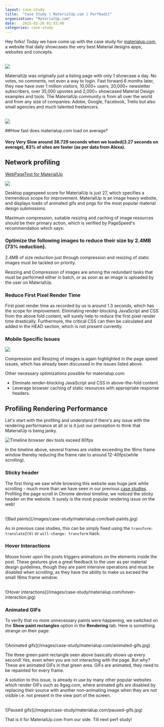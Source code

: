 ```yaml
---
layout: case-study
title:  "Case Study | MaterialUp.com | PerfAudit"
organization: "MaterialUp.com"
date:   2015-02-26 01:55:40
categories: case-study
---
```


Hey folks! Today we have come up with the case study for <a href="http://www.materialup.com/" target="_blank">materialup.com</a>, a website that daily showcases the very best Material designs apps, websites and concepts.

<br><img class="center" src="/images/case-study/materialup.com/homepage.jpg"><br>

MaterialUp was originally just a listing page with only 1 showcase a day. No votes, no comments, not even a way to login. Fast forward 6 months later, they new have over 1 million visitors, 10,000+ users, 20,000+ newsletter subscribers, over 35,000 upvotes and 2,000+ showcased Material Design examples and tools. The MaterialUp community is from all over the world and from any size of companies: Adobe, Google, Facebook, Trello but also small agencies and much talented freelancers.

<br><a href="http://www.alexa.com/siteinfo/materialup.com" target="_blank" title="MaterialUp Alexa Rank"><img src="/images/case-study/materialup.com/alexa-ranking.png"></a>

##How fast does materialup.com load on average?

#### Very Very Slow around 38.729 seconds when we loaded(3.27 seconds on average), 83% of sites are faster (as per data from Alexa).

## Network profiling

<a href="http://www.webpagetest.org/result/150729_3F_110E/">WebPageTest for MaterialUp</a>

<a href="https://developers.google.com/speed/pagespeed/insights/?url=www.materialup.com&tab=mobile" target="_blank" title="MaterialUp desktop improvements"><img src="/images/case-study/materialup.com/pagespeed-score-desktop.png"></a>

Desktop pagespeed score for MaterialUp is just 27, which specifies a tremendous scope for improvement. MaterialUp is an image heavy website, and displays loads of animated gifs and pngs for the most popular material design submissions.

Maximum compression, suitable resizing and caching of image resources should be their primary action, which is verified by PageSpeed's recommendation which says:

### Optimize the following images to reduce their size by 2.4MB (73% reduction).

2.4MB of size reduction just through compression and resizing of static images must be tackled on priority.

Resizing and Compression of images are among the redundant tasks that must be performed either in batch, or as soon as an image is uploaded by the user on MaterialUp.

### Reduce First Pixel Render Time

First pixel render time as recorded by us is around 1.3 seconds, which has the scope for improvement. Eliminating render-blocking JavaScript and CSS from the above fold content, will surely help to reduce the first pixel render time drastically. Furthermore, the critical CSS can then be calculated and added in the HEAD section, which is not present currently.

### Mobile Specific Issues

<a href="https://developers.google.com/speed/pagespeed/insights/?url=www.materialup.com&tab=mobile" target="_blank" title="MaterialUp mobile improvements"><img src="/images/case-study/materialup.com/pagespeed-score-mobile.png"></a>

Compression and Resizing of images is again highlighted in the page speed issues, which has already been discussed in the issues listed above.

Other necessary optimizations possible for materialup.com:

* Eliminate render-blocking JavaScript and CSS in above-the-fold content
* Leverage browser caching of static resources with appropriate response headers.

## Profiling Rendering Performance

Let's start with the profiling and understand if there's any issue with the rendering performance at all or is it just our perception to think that MaterialUp is being janky.

![Timeline browser dev tools exceed 60fps](/images/case-study/materialup.com/devtools-timeline-paint-operations.jpg)

In the timeline above, several frames are visible exceeding the 16ms frame window thereby reducing the frame rate to around 12-40fps(while scrolling).

### Sticky header

The first thing we saw while browsing this website was huge jank while scrolling - much more than we have seen in our previous [case studies](http://perfaudit.com/case-study/hindustantimes.com/). Profiling the page scroll in Chrome devtool timeline, we noticed the sticky header on the website. It surely is the most popular rendering issue on the web!

<br>
![Bad paints](/images/case-study/materialup.com/bad-paints.jpg)

As in previous case studies, this can be simply fixed using the `transform: translateZ(0)` or `will-change: transform` hack.

### Hover Interactions

Mouse hover upon the posts triggers animations on the elements inside the post. These gestures give a great feedback to the user as per material design guidelines, though they are paint intensive operations and must be disabled when scrolling, as they have the ability to make us exceed the small 16ms frame window.

<br>
![Hover interactions](/images/case-study/materialup.com/hover-interaction.jpg)

### Animated GIFs

To verify that no more unnecessary paints were happening, we switched on the **Show paint rectangles** option in the **Rendering** tab. Here is something strange on their page:

<br>
![Animated gifs](/images/case-study/materialup.com/animated-gifs.jpg)

The three green paint rectangle seen above basically shows up every second! Yes, even when you are not interacting with the page. But why? These are animated GIFs in that green area. GIFs are animated, they need to be repainted for every frame.

A solution to this issue, is already in use by many other popular websites which render GIFs such as 9gag.com, where animated gifs are disabled by replacing their source with another non-animating image when they are not visible i.e. not present in the view port of the screen.

<br>
![Paused gifs](/images/case-study/materialup.com/paused-gifs.jpg)

That is it for MaterialUp.com from our side. Till next perf study!